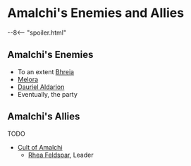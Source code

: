 # Amalchi's Enemies and Allies

--8<-- "spoiler.html"

## Amalchi's Enemies

* To an extent [Bhreia](../../../../deities/bhreia.md)
* [Melora](../../../../deities/melora.md)
* [Dauriel Aldarion](../../npcs/dauriel-aldarion.md)
* Eventually, the party

## Amalchi's Allies

TODO

* [Cult of Amalchi](../../organizations/cult-of-amalchi.md)
  * [Rhea Feldspar](../../npcs/rhea-feldspar.md), Leader
